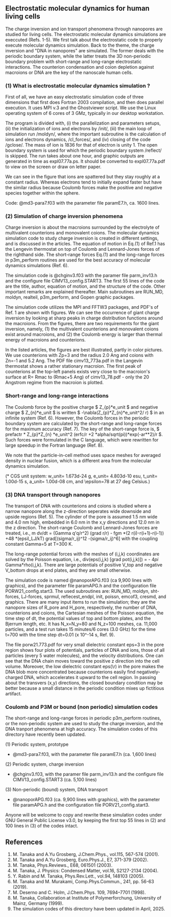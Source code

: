 ## Electrostatic molecular dynamics for human living cells ##

The charge inversion and ion transport phenomena through nanopores are studied for 
living cells. The electrostatic molecular dynamics simulations are execcuted (Refs. 1-5).
We first talk about the electrostatic code to properly execute molecular dynamics simulation. 
Back to the theme, the charge inversion and "DNA in nanopores" are simulated.
The former deals with the periodic boundary system, while the latter treats the 3D non-periodic 
boundary problem with short-range and long-range electrostatic interactions. 
The counterion condensation and coion depletion against macroions or DNA are 
the key of the nanoscale human cells.


### (1) What is electrostatic molecular dynamics simulation ? ###

First of all, we have an easy electrostatic simulation code of three dimensions 
that first does Fortran 2003 compilation, and then does parallel execution. 
It uses MPI v.3 and the Ghostviewer script. 
We use the Linux operating system of 6 cores of 3 GMz, typically in our desktop workstation. 

The program is divided with, (i) the parallelization and parameters setups, (ii) the initialization of
ions and electrons by /init/, (iii) the main loop of simulation run /moldyn/, where the important 
subroutine is the calculation of ions and electrons dynamics, /cl_forces/,
and (iv) closing of the code /gclose/. The mass of ion is 1836 for that of electron is unity 1. 
The open boundary system is used for which the periodic boundary system /reflect/ is skipped.
The run takes about one hour, and graphic outputs are generated in time as expl07.77a.ps.
It should be converted to expl07.77a.pdf to view on the screen or draw on letter paper.

We can see in the figure that ions are spattered but they stay roughly at a constant radius.
Whereas electrons tend to initially expand faster but have the similar radius because 
Coulomb forces make the positive and negative species together within the sphere.

Code: @md3-para7.f03 with the parameter file paramE7.h, ca. 1600 lines.


### (2) Simulation of charge inversion phenomena ###

Charge inversion is about the macroions surrounded by the electrolyte of multivalent counterions 
and monovalent coions.
The molecular dynamics simulation code to study charge inversion is created in different settings, 
and is discussed in the articles.
The equation of motion in Eq.(1) of Ref.1 has the Lengevin thermostat on top of 
Coulomb and Lennard-Jones forces of the righthand side.
The short-range forces Eq.(1) and the long-range forces in p3m_perform routines are used 
for the best accuracy of molecular dynamics simulations (Ref. 6).

The simulation code is @chginv3.f03 with the paramer file parm_inv13.h and 
the configure file CIMV13_config.START3.
The first 55 lines of the code are the title, author, equation of motion, and 
the structure of the code. Other important remarks are explained thereafter.
Main subroutines are RUN_MD, moldyn, realteil, p3m_perform, and Gopen graphic packages.

The simulation code utilizes the MPI and FFTW3 packages, and PDF's of Ref. 1 are shown 
with figures. We can see the occurrence of giant charge inversion by looking at 
sharp peaks in charge distribution functions around the macroions. 
From the figures, there are two requirements for the giant inversion, namely,
(1) the multivalent counterions and monovalent coions exist around macroions, and 
(2) the Coulomb energy is larger than thermal energy of macroions and counterions.

In the listed articles, the figures are best illustrated, partly 
in color pictures. We use counterions with Zp=3 and the radius 2.0 Ang and coions 
with Zn=-1 and 5.2 Ang. The PDF file cimv13_773a.pdf in the Langevin thermostat 
shows a rather stationary macroion. The first peak of counterions at the top-left 
panels exists very close to the macroion's surface at R= Rmac to (Rmac+5 Ang) of 
cimv13_78.pdf - only the 20 Angstrom regime from the macroion is plotted. 

### Short-range and long-range interactions ###

The Coulomb force by the positive charge $ Z_{p}*e_unit $ and negative charge $ Z_{n}*e_unit $
is written $ -\nabla(Z_{p}*Z_{n}*e_unit^2/ r) $ in an infinite system (Ref. 6).
However, the Coulomb forces in the periodic boundary system are calculated by 
the short-range and long-range forces for the maximum accuracy (Ref. 7).
The key of the short-range force is, 
$ prefactr * Z_{p}*Z_{n} *e_unit^2 (erfc/r +2 *alpha/sqrt(pi))*exp(-ar**2)/r $.
Such forces were formulated in the C language, which were rewritten for large speedup 
in the Fortran language (Ref. 8).

We note that the particle-in-cell method uses space meshes for averaged density in nuclear fusion, 
which is a different area from the molecular dynamics simulation.

(* CGS unit system: w_unit= 1.673d-24 g, e_unit= 4.803d-10 esu, t_unit= 1.00d-15 s, 
a_unit= 1.00d-08 cm, and \epsilon=78 at 27 deg Celsius.)


### (3) DNA transport through nanopores ###

The transport of DNA with counterions and coions is studied where a narrow nanopore along the z-direction seperates wide downside and upside regions (Ref. 5).  The cylinder of the pore is assumed 1.5 nm wide and 4.0 nm high, embedded in 6.0 nm in the x,y directions and 12.0 nm in the z direction. The short-range Coulomb and Lennard-Jones forces are treated, i.e., 
m dv/dt = (Gamma q'q/r^2) (grad r/r) - fgm *(2 r(i)-r(i+1)-r(i-1)) +48 *(epsil_LJ/kT) grad[(sigma/r_ij)^12 -(sigma/r_ij)^6] with the coupling constant Gamma=5 at T=300 K.

The long-range potential forces with the meshes of (i,j,k) coordinates are solved by the Poisson equation, i.e.,
div(eps(i,j,k) [grad pot(i,j,k)]) = - 4*pi* Gamma*rho(i,j,k). There are large potentials of positive V_top and negative V_bottom drops at end plates, and they are small otherwise.

The simulation code is named @nanoporAPG.f03 (ca 9,900 lines with graphics), and the parameter file paramAPG.h and the configuration file PORW21_config.start3. The used subroutines are: RUN_MD, moldyn, sht-forces, LJ-forces, sprmul, reflecest_endpl, init, poissn, emcof3, cresmd, and graphics. There are many input items to run the simulation; they are the nanopore sizes of R_pore and H_pore, respectively, the number of DNA, counterions and coions, the Cartesian meshes of the Poisson equation, the time step of dt, the potential values of top and bottom plates, and the Bjerrum length, etc. It has N_x=N_y=80 and N_z=100 meshes, ca. 11,000 particles, and a test run takes 15 minutes/6 cores (3.0 GHz) for the time t=700 with the time step dt=0.01 (x 10^-14 s, Ref. 9). 

The file porw21.773.pdf for very small dielectric constant eps=3 in the pore region shows four plots of potentials, particles of DNA and ions, those of all particles (every 5 water molecules), and the velocity distributions. One can see that the DNA chain moves toward the positive z direction into the cell volume. Moreover, the low dielectric constant eps(\r) in the pore makes the DNA blob more concentrated because counterions easily find negatively-charged DNA, which accelerates it upward to the cell region.
In passing about the transvers (x,y) directions, the closed boundary condition may be better because a small distance in the periodic condition mixes up fictitious artifact.    


### Coulomb and P3M or bound (non periodic) simulation codes ###

The short-range and long-range forces in periodic p3m_perform routines, 
or the non-periodic system are used to study the charge inversion, and
the DNA tranport phenomena at high accuracy. The simulation codes of this directory have recently been updated.

(1) Periodic system, prototype

* @md3-para7.f03, with the parameter file paramE7.h (ca. 1,600 lines)

(2) Periodic system, charge inversion

* @chginv3.f03, with the paramer file parm_inv13.h and 
the configure file CIMV13_config.START3 (ca. 5,100 lines)

(3) Non-periodic (bound) system, DNA transport

* @nanoporAPG.f03 (ca. 9,900 lines with graphics), with 
the parameter file paramAPG.h and the configuration file PORV21_config.start3. 


Anyone will be welcome to copy and rewrite these simulation codes under 
GNU General Public License v3.0, by keeping the first top 55 lines in (2) 
and 100 lines in (3) of the codes intact.


## References ##
1. M. Tanaka and A.Yu Grosberg, J.Chem.Phys., vol.115, 567-574 (2001).
2. M. Tanaka and A.Yu Grosberg, Euro.Phys.J., E7, 371-379 (2002).
3. M. Tanaka, Phys.Reviews., E68, 061501 (2003).
4. M. Tanaka, J. Physics: Condensed Matter, vol.16, S2127-2134 (2004).
5. Y. Rabin and M. Tanaka, Phys.Rev.Lett., vol.94, 148103 (2005).
6. M. Tanaka and M. Murakami, Comp.Phys.Commun., 241, pp. 56-63 (2019).
7. M. Deserno and C. Holm, J.Chem.Phys. 109, 7694–7701 (1998).
8. M. Tanaka, Collaboration at Institute of Polymerforchung, University of Mainz, Germany (1999).
9. The simulation codes of this directory have been updated in April, 2025.


